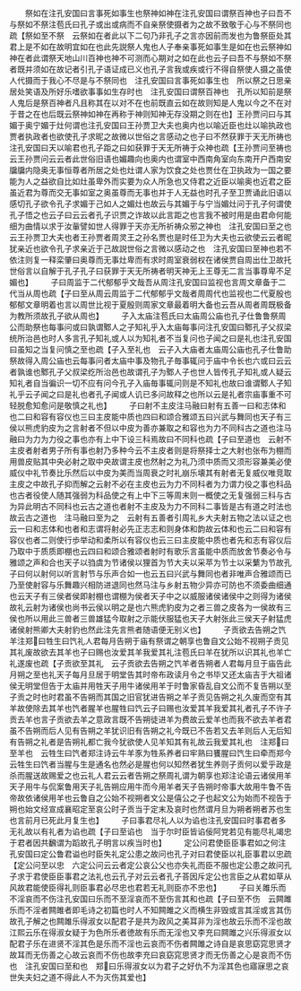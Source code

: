 <!-- { "loadSidebar": true } -->
　　祭如在注孔安国曰言事死如事生也祭神如神在注孔安国曰谓祭百神也子曰吾不与祭如不祭注苞氏曰孔子或出或病而不自亲祭使摄者为之故不致敬于心与不祭同也疏【祭如至不祭　云祭如在者此以下二句乃非孔子之言亦因前而发也为鲁祭臣处其君上是不如在故明宜如在也此先説祭人鬼也人子奉亲事死如事生是如在也云祭神如神在者此谓祭天地山川百神也神不可测而心期对之如在此也云子曰吾不与祭如不祭者既并须如在故记者引孔子语证成已义也孔子言我或疾或行不得自祭使人摄之虽使人代摄而于我心不尽是与不祭同也　注孔安国曰言事死如事生也　所以祭之日思亲居处笑语及所好乐嗜欲事事如生存时也　注孔安国曰谓祭百神也　孔所以知前是祭人鬼后是祭百神者凡且称其在以对不在也前既直云如在故则知是人鬼以今之不在对于昔之在也后既云祭神如神在再称于神则知神无存没期之则在也】王孙贾问曰与其媚于奥宁媚于灶何谓也注孔安国曰王孙贾卫大夫也奥内也以喻近臣也灶以喻执政也贾者执政者也欲使孔子求昵之故微以世俗之言感动之也子曰不然获罪于天无所祷也注孔安国曰天以喻君也孔子距之曰如获罪于天无所祷于众神也疏【王孙贾问至祷也　云王孙贾问云云者此世俗旧语也媚趣向也奥内也谓室中西南角室向东南开户西南安牖牖内隐奥无事恒尊者所居之处也灶谓人家为饮食之处也贾仕在卫执政为一国之要能为人之益欲自比如灶虽卑外而实要为众人所急也又侍君之近臣以喻奥也近君之臣虽近君为尊而交无事如室之奥虽尊而无事也并于人无益也时孔子至卫贾诵此旧语以感切孔子欲令孔子求媚于己如人之媚灶也故云与其媚于与宁当媚灶问于孔子何谓使孔子悟之也云子曰云云者孔子识贾之诈故以此言距之也言我不被时用是由君命何能细为曲情以求于汝軰譬如世人得罪于天亦无所祈祷众邪之神也　注孔安国曰至之也　云王孙贾卫大夫也者王孙贾者周灵王之孙名贾也是时任卫为大夫也云欲使云云者昵犹亲近也欲令孔子求亲近于己故説世俗之言微以感动之也　注孔安国曰至神也若不依注则复一释栾肇曰奥尊而无事灶卑而有求时周室衰弱权在诸侯贾自周出仕卫故托世俗言以自解于孔子孔子曰获罪于天无所祷者明天神无上王尊无二言当事尊卑不足媚也】
　　子曰周监于二代郁郁乎文哉吾从周注孔安国曰监视也言周文章备于二代当从周也疏【子曰至从周云周监于二代郁郁乎文哉者周周代也监视也二代夏殷也郁郁文章明着也言以周世比视于夏殷则周家文章最着明大备也云吾从周者周既极备为教所须故孔子欲从周也】
　　子入太庙注苞氏曰太庙周公庙也孔子仕鲁鲁祭周公而助祭也每事问或曰孰谓鄹人之子知礼乎入太庙每事问注孔安国曰鄹孔子父叔梁统所治邑也时人多言孔子知礼或人以为知礼者不当复问也子闻之曰是礼也注孔安国曰虽知之当复问慎之至也疏【子入至礼也　云子入大庙者太庙周公庙也孔子仕鲁助祭故得入周公庙也云每事问者太庙中事及物孔子毎事辄问于庙中令长也六或曰云云者孰谁也鄹孔子父叔梁纥所治邑也故谓孔子为鄹人子也世人皆传孔子知礼或人疑云知礼者自当徧识一切不应有问今孔子入庙毎事辄问则是不知礼也故曰谁谓鄹人子知礼乎云子闻之曰是礼也者孔子闻或人讥已多问故释之也所以云是礼者宗庙事重不可轻脱愈知愈问是敬慎之礼也】
　　子曰射不主皮注马融曰射有五善一曰和志体和也二曰和容有容仪也三曰主皮能中质也四曰和颂合雅颂五曰兴武与舞同也天子有三侯以熊虎豹皮为之言射者不但以中皮为善亦兼取之和容也为力不同科古之道也注马融曰为力为力役之事也亦有上中下设三科焉故曰不同科也疏【子曰至道也　云射不主皮者射者男子所有事也射乃多种今云不主皮者则是将祭择士之大射也张布为棚而用兽皮贴其中央必射之取中央故谓主皮也然射之为礼乃须中质而又须形容兼美必使威仪中礼节奏比乐然后以中皮为美而当周衰之时礼崩乐壊其有射者无复威仪唯竞取主皮之中故孔子抑而解之云射不必在主皮也云为力不同科者为力谓力役之事也科品也古者役使人随其强弱为科品使之有上中下三等周末则一概使之无复强弱三科与古为异此明古不同科也云古之道也者射不主皮及为力不同科二事皆是古有道之时法也故云古之道也　注马融曰至为之　云射有五善者引周礼乡大夫射五物之法以证之也云一曰和志体和也者和志谓将射必先正志志和则身体和韵故云体和也云二曰和容有容仪也者二则使行歩举动和柔所以有容仪也云三曰主皮能中质也者先和志有容仪后乃取中于质质即棚也云四曰和颂合雅颂者射时有歌乐言虽能中质而放舍节奏必令与雅颂之声和合也天子以驺虞为节诸侯以狸首为节大夫以采苹为节士以采蘩为节故孔子曰何以射何以听言射节与乐声合如一也云五曰兴武与舞同也者非唯声合雅颂而已乃至使射容与乐舞趣兴相防进退同也然马注与乡射五物少异亦可防也不须委曲细通也云天子有三侯者侯即射棚也谓棚为侯者天子中之以威服诸侯诸侯中之则得为诸侯故礼云射为诸侯也尚书云侯以明之是也六熊虎豹皮为之者三兽之皮各为一侯故有三侯也所以用此三兽者三兽雄猛今取射之示能伏服猛也天子大射张此三侯天子射猛虎诸侯射熊卿大夫射豹也然此注先言熊者随语便无别义也】
　　子贡欲去告朔之饩羊注郑曰牲生曰饩礼人君每月告朔于庙有祭谓之朝享也鲁自文公始不视朔子贡见其礼废故欲去其羊也子曰赐也汝爱其羊我爱其礼注苞氏曰羊在犹所以识其礼也羊亡礼遂废也疏【子贡欲至其礼　云子贡欲去告朔之饩羊者告朔者人君每月旦于庙告此月朔之至也礼天子每月旦居于明堂告其时帝布政读月令之书毕又还太庙吉于大祖诸侯无明堂但告于太庙并用牲天子用牛诸侯用羊于时鲁家昏乱自文公而不复告朔以至子贡之时也时君虽不告朔而其国之旧官犹进告朔之羊子贡见告朔之礼久废而空有其羊故使除去其羊也饩者腥羊也腥牲曰饩云子曰赐也汝爱其羊我爱其礼者孔子不许子贡去羊也言子贡欲去羊之意政言既不告朔徒进羊为费故云爱羊也而我不欲去羊者君虽不告朔而后人见有告朔之羊犹识旧有告朔之礼今既已不告若又去羊则后人无后知有告朔之礼者是告朔礼都亡我今犹欲使人见羊知其有礼故云我爱其礼也　注郑曰至羊也　云牲生曰饩者郑注诗云牛羊豕为牲系养者曰牢熟曰饔腥曰饩生曰牵而郑今云牲生曰饩者当腥与生是通名也然必是腥也何以知然者犹生养则子贡何以爱乎政是杀而腥送故赐爱之也云礼人君云云者告朔之祭周礼谓为朝享也郑注论语云诸侯用羊天子用牛与侃案鲁用天子礼告朔应用牛而今用羊者天子告朔时帝事大故用牛鲁不告帝故依诸侯用羊也云鲁自之公始不视朔者文公是僖公之子也起文公为始而不视告于朔也始文经宣成襄昭定至哀公时子贡当于定末及哀时也然谓月旦为朔者朔者苏也生也言前月已死此月复生也】
　　子曰事君尽礼人以为谄也注孔安国曰时事君者多无礼故以有礼者为谄也疏【子曰至谄也　当于尔时臣皆谄佞阿党若见有能尽礼竭忠于君者因共飜谓为蹈故孔子明言以疾当时也】
　　定公问君使臣臣事君如之何注孔安国曰定公鲁君谥也时臣失礼定公患之故问也孔子对曰君使臣以礼臣事君以忠疏【定公问至以忠　六定公问云云者定公哀公父也亦失礼而臣不服也定公患之故问孔子求于君使臣臣事君之法礼也云孔子对云云者孔子荅因斥定公也言臣之从君如草从风故君能使臣得礼则臣事君必尽忠也君若无礼则臣亦不忠也】
　　子曰关雎乐而不淫哀而不伤注孔安国曰乐而不至淫哀而不至伤言其和也疏【子曰至不伤　云闗雎乐而不淫者闗雎者即毛诗之初篇也时人不知闗雎之义而横生非毁或言其淫或言其伤故孔子解之也闗雎乐得淑女以配君子是共为政风之美耳非为淫也故云乐而不淫也故江熙云乐在得淑女疑于为色所乐者徳故有乐而无淫也又李充曰闗雎之兴乐得淑女以配君子乐在进贤不淫其色是乐而不淫也云哀而不伤者闗雎之诗自是哀思窈窕思贤才故耳而无伤善之心故云哀而不伤也故李充曰哀窈窕思贤才而无伤善之心是哀而不伤也　注孔安国曰至和也　郑曰乐得淑女以为君子之好仇不为淫其色也寤寐思之哀世失夫妇之道不得此人不为灭伤其爱也】
